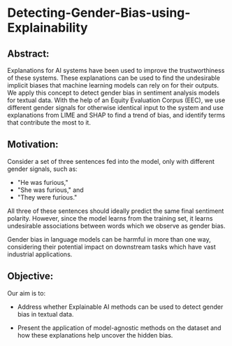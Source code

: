 # Detecting-Gender-Bias-using-Explainability

## Abstract: 
Explanations for AI systems have been used to improve the trustworthiness of these systems.
These explanations can be used to find the undesirable implicit biases that machine learning
models can rely on for their outputs. We apply this concept to detect gender bias in sentiment
analysis models for textual data. With the help of an Equity Evaluation Corpus (EEC), we use
different gender signals for otherwise identical input to the system and use explanations from
LIME and SHAP to find a trend of bias, and identify terms that contribute the most to it.

## Motivation:

Consider a set of three sentences fed into the model, only with different gender signals, such as:
* "He was furious," 
* "She was furious," and 
* "They were furious." 

All three of these sentences should ideally predict the same final sentiment polarity. However, since the model learns from the training set, it learns undesirable associations between words which we observe as gender bias. 

Gender bias in language models can be harmful in more than one way, considering their potential impact on downstream tasks which have vast industrial applications.

## Objective: 

Our aim is to: 
* Address whether Explainable AI methods can be used to detect gender bias in textual data.  

* Present the application of model-agnostic methods on the dataset and how these explanations help uncover the hidden bias.

